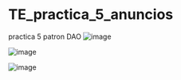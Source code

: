 # TE_practica_5_anuncios
practica 5 patron DAO
![image](https://user-images.githubusercontent.com/66238284/83978531-30001180-a8d6-11ea-9b70-63a52bbe09a6.png)

![image](https://user-images.githubusercontent.com/66238284/83978545-47d79580-a8d6-11ea-8fbe-04c413d8d203.png)

![image](https://user-images.githubusercontent.com/66238284/83978555-5cb42900-a8d6-11ea-9e18-56c4ea64c48a.png)

